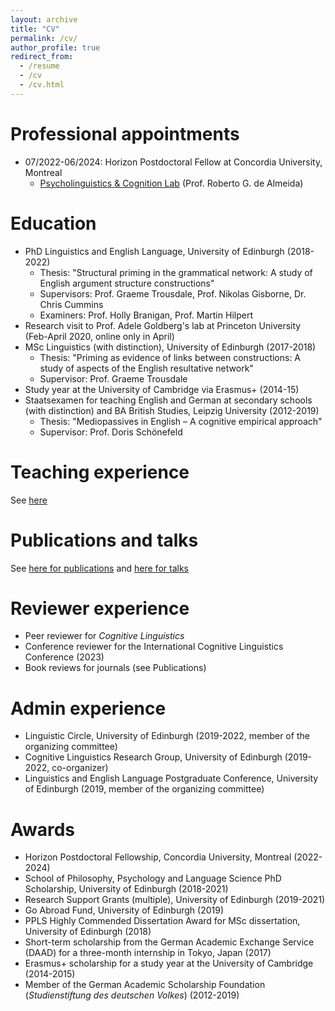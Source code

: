 ```yaml
---
layout: archive
title: "CV"
permalink: /cv/
author_profile: true
redirect_from:
  - /resume
  - /cv
  - /cv.html
---
```


Professional appointments
======
* 07/2022-06/2024: Horizon Postdoctoral Fellow at Concordia University, Montreal
	* <a href="https://psycholinguistics.weebly.com/">Psycholinguistics & Cognition Lab</a> (Prof. Roberto G. de Almeida)

Education
======
* PhD Linguistics and English Language, University of Edinburgh (2018-2022)
   * Thesis: "Structural priming in the grammatical network: A study of English argument structure constructions"
   * Supervisors: Prof. Graeme Trousdale, Prof. Nikolas Gisborne, Dr. Chris Cummins
   * Examiners: Prof. Holly Branigan, Prof. Martin Hilpert
* Research visit to Prof. Adele Goldberg's lab at Princeton University (Feb-April 2020, online only in April)
* MSc Linguistics (with distinction), University of Edinburgh (2017-2018)
   * Thesis: "Priming as evidence of links between constructions: A study of aspects of the English resultative network"
   * Supervisor: Prof. Graeme Trousdale
* Study year at the University of Cambridge via Erasmus+ (2014-15)
* Staatsexamen for teaching English and German at secondary schools (with distinction) and BA British Studies, Leipzig University (2012-2019)
   * Thesis: "Mediopassives in English – A cognitive empirical approach"
   * Supervisor: Prof. Doris Schönefeld

Teaching experience
======
See <a href="https://tungerer.github.io/teaching/">here</a>

Publications and talks
======
See <a href="https://tungerer.github.io/publications/">here for publications</a> and <a href="https://tungerer.github.io/talks/">here for talks</a>
  
Reviewer experience
======
* Peer reviewer for <i>Cognitive Linguistics</i>
* Conference reviewer for the International Cognitive Linguistics Conference (2023)
* Book reviews for journals (see Publications)

Admin experience
======
* Linguistic Circle, University of Edinburgh (2019-2022, member of the organizing committee) 
* Cognitive Linguistics Research Group, University of Edinburgh (2019-2022, co-organizer)
* Linguistics and English Language Postgraduate Conference,  University of Edinburgh (2019, member of the organizing committee)

Awards
======
* Horizon Postdoctoral Fellowship, Concordia University, Montreal (2022-2024)
* School of Philosophy, Psychology and Language Science PhD Scholarship, University of Edinburgh (2018-2021)
* Research Support Grants (multiple), University of Edinburgh (2019-2021)
* Go Abroad Fund, University of Edinburgh (2019)
* PPLS Highly Commended Dissertation Award for MSc dissertation, University of Edinburgh (2018)
* Short-term scholarship from the German Academic Exchange Service (DAAD) for a three-month internship in Tokyo, Japan (2017)
* Erasmus+ scholarship for a study year at the University of Cambridge (2014-2015)
* Member of the German Academic Scholarship Foundation (<i>Studienstiftung des deutschen Volkes</i>) (2012-2019)
  